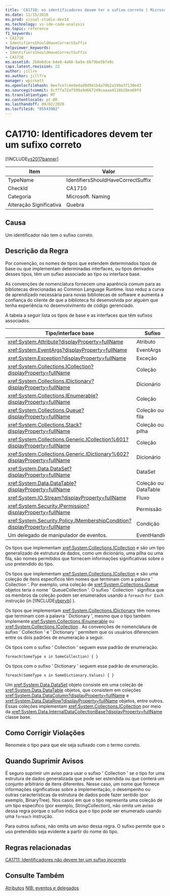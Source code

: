 ```yaml
---
title: 'CA1710: os identificadores devem ter o sufixo correto | Microsoft Docs'
ms.date: 11/15/2016
ms.prod: visual-studio-dev14
ms.technology: vs-ide-code-analysis
ms.topic: reference
f1_keywords:
- CA1710
- IdentifiersShouldHaveCorrectSuffix
helpviewer_keywords:
- IdentifiersShouldHaveCorrectSuffix
- CA1710
ms.assetid: 2b8e6dce-b4e8-4a66-ba9a-6b79be5bfe8c
caps.latest.revision: 22
author: jillre
ms.author: jillfra
manager: wpickett
ms.openlocfilehash: 0ee7ce7c4e9edad9d941b4a70b2a199a37130e43
ms.sourcegitcommit: 6cfffa72af599a9d667249caaaa411bb28ea69fd
ms.translationtype: MT
ms.contentlocale: pt-BR
ms.lasthandoff: 09/02/2020
ms.locfileid: "85543982"
---
```

# <a name="ca1710-identifiers-should-have-correct-suffix"></a>CA1710: Identificadores devem ter um sufixo correto
[!INCLUDE[vs2017banner](../includes/vs2017banner.md)]

|Item|Valor|
|-|-|
|TypeName|IdentifiersShouldHaveCorrectSuffix|
|CheckId|CA1710|
|Categoria|Microsoft. Naming|
|Alteração Significativa|Quebra|

## <a name="cause"></a>Causa
 Um identificador não tem o sufixo correto.

## <a name="rule-description"></a>Descrição da Regra
 Por convenção, os nomes de tipos que estendem determinados tipos de base ou que implementam determinadas interfaces, ou tipos derivados desses tipos, têm um sufixo associado ao tipo ou interface base.

 As convenções de nomenclatura fornecem uma aparência comum para as bibliotecas direcionadas ao Common Language Runtime. Isso reduz a curva de aprendizado necessária para novas bibliotecas de software e aumenta a confiança do cliente de que a biblioteca foi desenvolvida por alguém que tenha experiência no desenvolvimento de código gerenciado.

 A tabela a seguir lista os tipos de base e as interfaces que têm sufixos associados.

|Tipo/interface base|Sufixo|
|--------------------------|------------|
|<xref:System.Attribute?displayProperty=fullName>|Atributo|
|<xref:System.EventArgs?displayProperty=fullName>|EventArgs|
|<xref:System.Exception?displayProperty=fullName>|Exceção|
|<xref:System.Collections.ICollection?displayProperty=fullName>|Coleção|
|<xref:System.Collections.IDictionary?displayProperty=fullName>|Dicionário|
|<xref:System.Collections.IEnumerable?displayProperty=fullName>|Coleção|
|<xref:System.Collections.Queue?displayProperty=fullName>|Coleção ou fila|
|<xref:System.Collections.Stack?displayProperty=fullName>|Coleção ou pilha|
|<xref:System.Collections.Generic.ICollection%601?displayProperty=fullName>|Coleção|
|<xref:System.Collections.Generic.IDictionary%602?displayProperty=fullName>|Dicionário|
|<xref:System.Data.DataSet?displayProperty=fullName>|DataSet|
|<xref:System.Data.DataTable?displayProperty=fullName>|Coleção ou DataTable|
|<xref:System.IO.Stream?displayProperty=fullName>|Fluxo|
|<xref:System.Security.IPermission?displayProperty=fullName>|Permissão|
|<xref:System.Security.Policy.IMembershipCondition?displayProperty=fullName>|Condição|
|Um delegado de manipulador de eventos.|EventHandler|

 Os tipos que implementam <xref:System.Collections.ICollection> e são um tipo generalizado de estrutura de dados, como um dicionário, uma pilha ou uma fila, são nomes permitidos que fornecem informações significativas sobre o uso pretendido do tipo.

 Os tipos que implementam <xref:System.Collections.ICollection> e são uma coleção de itens específicos têm nomes que terminam com a palavra ' Collection '. Por exemplo, uma coleção de <xref:System.Collections.Queue> objetos teria o nome ' QueueCollection '. O sufixo ' Collection ' significa que os membros da coleção podem ser enumerados usando a `foreach` `For Each` instrução (in [!INCLUDE[vbprvb](../includes/vbprvb-md.md)] ).

 Os tipos que implementam <xref:System.Collections.IDictionary> têm nomes que terminam com a palavra ' Dictionary ', mesmo que o tipo também implemente <xref:System.Collections.IEnumerable> ou <xref:System.Collections.ICollection> . As convenções de nomenclatura de sufixo ' Collection ' e ' Dictionary ' permitem que os usuários diferenciem entre os dois padrões de enumeração a seguir.

 Os tipos com o sufixo ' Collection ' seguem esse padrão de enumeração.

```
foreach(SomeType x in SomeCollection) { }
```

 Os tipos com o sufixo ' Dictionary ' seguem esse padrão de enumeração.

```
foreach(SomeType x in SomeDictionary.Values) { }
```

 Um <xref:System.Data.DataSet> objeto consiste em uma coleção de <xref:System.Data.DataTable> objetos, que consistem em coleções <xref:System.Data.DataColumn?displayProperty=fullName> e <xref:System.Data.DataRow?displayProperty=fullName> objetos, entre outros. Essas coleções implementam <xref:System.Collections.ICollection> por meio da <xref:System.Data.InternalDataCollectionBase?displayProperty=fullName> classe base.

## <a name="how-to-fix-violations"></a>Como Corrigir Violações
 Renomeie o tipo para que ele seja sufixado com o termo correto.

## <a name="when-to-suppress-warnings"></a>Quando Suprimir Avisos
 É seguro suprimir um aviso para usar o sufixo ' Collection ' se o tipo for uma estrutura de dados generalizada que pode ser estendida ou que conterá um conjunto arbitrário de itens diferentes. Nesse caso, um nome que fornece informações significativas sobre a implementação, o desempenho ou outras características da estrutura de dados pode fazer sentido (por exemplo, BinaryTree). Nos casos em que o tipo representa uma coleção de um tipo específico (por exemplo, StringCollection), não omita um aviso dessa regra porque o sufixo indica que o tipo pode ser enumerado usando uma `foreach` instrução.

 Para outros sufixos, não omita um aviso dessa regra. O sufixo permite que o uso pretendido seja evidente a partir do nome do tipo.

## <a name="related-rules"></a>Regras relacionadas
 [CA1711: Identificadores não devem ter um sufixo incorreto](../code-quality/ca1711-identifiers-should-not-have-incorrect-suffix.md)

## <a name="see-also"></a>Consulte Também
 [Atributos](https://msdn.microsoft.com/library/ee0038ef-b247-4747-a650-3c5c5cd58d8b) [NIB: eventos e delegados](https://msdn.microsoft.com/d98fd58b-fa4f-4598-8378-addf4355a115)
